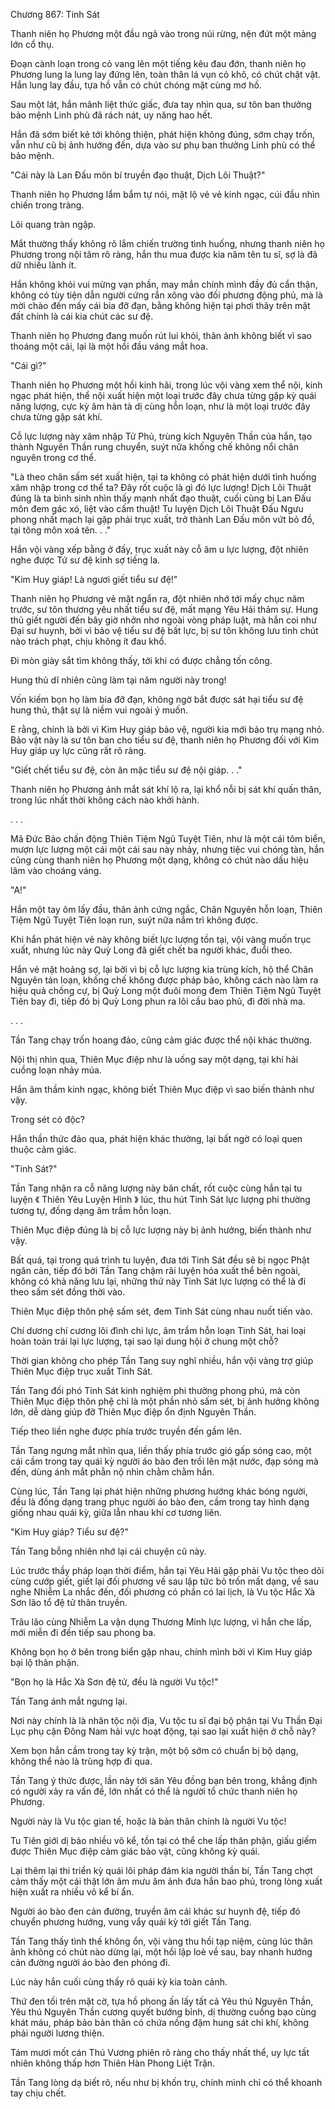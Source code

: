 




Chương 867: Tinh Sát


Thanh niên họ Phương một đầu ngã vào trong núi rừng, nện đứt một mảng lớn cổ thụ.

Đoạn cành loạn trong cỏ vang lên một tiếng kêu đau đớn, thanh niên họ Phương lung la lung lay đứng lên, toàn thân lá vụn cỏ khô, có chút chật vật. Hắn lung lay đầu, tựa hồ vẫn có chút chóng mặt cùng mơ hồ.

Sau một lát, hắn mãnh liệt thức giấc, đưa tay nhìn qua, sư tôn ban thưởng bảo mệnh Linh phù đã rách nát, uy năng hao hết.

Hắn đã sớm biết kẻ tới không thiện, phát hiện không đúng, sớm chạy trốn, vẫn như cũ bị ảnh hướng đến, dựa vào sư phụ ban thưởng Linh phù có thể bảo mệnh.

"Cái này là Lan Đấu môn bí truyền đạo thuật, Dịch Lôi Thuật?"

Thanh niên họ Phương lẩm bẩm tự nói, mặt lộ vẻ vẻ kinh ngạc, cúi đầu nhìn chiến trong tràng.

Lôi quang tràn ngập.

Mắt thường thấy không rõ lắm chiến trường tình huống, nhưng thanh niên họ Phương trong nội tâm rõ ràng, hắn thu mua được kia năm tên tu sĩ, sợ là đã dữ nhiều lành ít.

Hắn không khỏi vui mừng vạn phần, may mắn chính mình đầy đủ cẩn thận, không có tùy tiện dẫn người cứng rắn xông vào đối phương động phủ, mà là mời chào đến mấy cái bia đỡ đạn, bằng không hiện tại phơi thây trên mặt đất chính là cái kia chút các sư đệ.

Thanh niên họ Phương đang muốn rút lui khỏi, thân ảnh không biết vì sao thoáng một cái, lại là một hồi đầu váng mắt hoa.

"Cái gì?"

Thanh niên họ Phương một hồi kinh hãi, trong lúc vội vàng xem thể nội, kinh ngạc phát hiện, thể nội xuất hiện một loại trước đây chưa từng gặp kỳ quái năng lượng, cực kỳ âm hàn tà dị cùng hỗn loạn, như là một loại trước đây chưa từng gặp sát khí.

Cỗ lực lượng này xâm nhập Tử Phủ, trùng kích Nguyên Thần của hắn, tạo thành Nguyên Thần rung chuyển, suýt nữa khống chế không nổi chân nguyên trong cơ thể.

"Là theo chân sấm sét xuất hiện, tại ta không có phát hiện dưới tình huống xâm nhập trong cơ thể ta? Đây rốt cuộc là gì đó lực lượng! Dịch Lôi Thuật đúng là ta bình sinh nhìn thấy mạnh nhất đạo thuật, cuối cùng bị Lan Đấu môn đem gác xó, liệt vào cấm thuật! Tu luyện Dịch Lôi Thuật Đấu Ngưu phong nhất mạch lại gặp phải trục xuất, trở thành Lan Đấu môn vứt bỏ đồ, tại tông môn xoá tên. . ."

Hắn vội vàng xếp bằng ở đấy, trục xuất này cỗ âm u lực lượng, đột nhiên nghe được Tứ sư đệ kinh sợ tiếng la.

"Kim Huy giáp! Là ngươi giết tiểu sư đệ!"

Thanh niên họ Phương vẻ mặt ngẩn ra, đột nhiên nhớ tới mấy chục năm trước, sư tôn thương yêu nhất tiểu sư đệ, mất mạng Yêu Hải thảm sự. Hung thủ giết người đến bây giờ nhởn nhơ ngoài vòng pháp luật, mà hắn coi như Đại sư huynh, bởi vì bảo vệ tiểu sư đệ bất lực, bị sư tôn không lưu tình chút nào trách phạt, chịu không ít đau khổ.

Đi mòn giày sắt tìm không thấy, tới khi có được chẳng tốn công.

Hung thủ dĩ nhiên cũng làm tại năm người này trong!

Vốn kiếm bọn họ làm bia đỡ đạn, không ngờ bắt được sát hại tiểu sư đệ hung thủ, thật sự là niềm vui ngoài ý muốn.

E rằng, chính là bởi vì Kim Huy giáp bảo vệ, người kia mới bảo trụ mạng nhỏ. Bảo vật này là sư tôn ban cho tiểu sư đệ, thanh niên họ Phương đối với Kim Huy giáp uy lực cũng rất rõ ràng.

"Giết chết tiểu sư đệ, còn ăn mặc tiểu sư đệ nội giáp. . ."

Thanh niên họ Phương ánh mắt sát khí lộ ra, lại khổ nỗi bị sát khí quấn thân, trong lúc nhất thời không cách nào khởi hành.

. . .

Mã Đức Bảo chấn động Thiên Tiệm Ngũ Tuyệt Tiên, như là một cái tôm biển, mượn lực lượng một cái một cái sau này nhảy, nhưng tiệc vui chóng tàn, hắn cũng cùng thanh niên họ Phương một dạng, không có chút nào dấu hiệu lâm vào choáng váng.

"A!"

Hắn một tay ôm lấy đầu, thân ảnh cứng ngắc, Chân Nguyên hỗn loạn, Thiên Tiệm Ngũ Tuyệt Tiên loạn run, suýt nữa nắm trì không được.

Khi hắn phát hiện vẻ này không biết lực lượng tồn tại, vội vàng muốn trục xuất, nhưng lúc này Quỳ Long đã giết chết ba người khác, đuổi theo.

Hắn vẻ mặt hoảng sợ, lại bởi vì bị cỗ lực lượng kia trùng kích, hộ thể Chân Nguyên tán loạn, khống chế không được pháp bảo, không cách nào làm ra hiệu quả chống cự, bị Quỳ Long một đuôi mong đem Thiên Tiệm Ngũ Tuyệt Tiên bay đi, tiếp đó bị Quỳ Long phun ra lôi cầu bao phủ, đi đời nhà ma.

. . .

Tần Tang chạy trốn hoang đảo, cũng cảm giác được thể nội khác thường.

Nội thị nhìn qua, Thiên Mục điệp như là uống say một dạng, tại khí hải cuồng loạn nhảy múa.

Hắn âm thầm kinh ngạc, không biết Thiên Mục điệp vì sao biến thành như vậy.

Trong sét có độc?

Hắn thần thức đảo qua, phát hiện khác thường, lại bất ngờ có loại quen thuộc cảm giác.

"Tinh Sát?"

Tần Tang nhận ra cỗ năng lượng này bản chất, rốt cuộc cùng hắn tại tu luyện 《 Thiên Yêu Luyện Hình 》 lúc, thu hút Tinh Sát lực lượng phi thường tương tự, đồng dạng âm trầm hỗn loạn.

Thiên Mục điệp đúng là bị cỗ lực lượng này bị ảnh hưởng, biến thành như vậy.

Bất quá, tại trong quá trình tu luyện, đưa tới Tinh Sát đều sẽ bị ngọc Phật ngăn cản, tiếp đó bởi Tần Tang chậm rãi luyện hóa xuất thể bên ngoài, không có khả năng lưu lại, những thứ này Tinh Sát lực lượng có thể là đi theo sấm sét đồng thời vào.

Thiên Mục điệp thôn phệ sấm sét, đem Tinh Sát cùng nhau nuốt tiến vào.

Chí dương chí cương lôi đình chi lực, âm trầm hỗn loạn Tinh Sát, hai loại hoàn toàn trái lại lực lượng, tại sao lại dung hội ở chung một chỗ?

Thời gian không cho phép Tần Tang suy nghĩ nhiều, hắn vội vàng trợ giúp Thiên Mục điệp trục xuất Tinh Sát.

Tần Tang đối phó Tinh Sát kinh nghiệm phi thường phong phú, mà còn Thiên Mục điệp thôn phệ chỉ là một phần nhỏ sấm sét, bị ảnh hưởng không lớn, dễ dàng giúp đỡ Thiên Mục điệp ổn định Nguyên Thần.

Tiếp theo liền nghe được phía trước truyền đến gầm lên.

Tần Tang ngưng mắt nhìn qua, liền thấy phía trước gió gấp sóng cao, một cái cầm trong tay quái kỳ người áo bào đen trồi lên mặt nước, đạp sóng mà đến, dùng ánh mắt phẫn nộ nhìn chằm chằm hắn.

Cùng lúc, Tần Tang lại phát hiện những phương hướng khác bóng người, đều là đồng dạng trang phục người áo bào đen, cầm trong tay hình dạng giống nhau quái kỳ, giữa lẫn nhau khí cơ tương liên.

"Kim Huy giáp? Tiểu sư đệ?"

Tần Tang bỗng nhiên nhớ lại cái chuyện cũ này.

Lúc trước thầy pháp loạn thời điểm, hắn tại Yêu Hải gặp phải Vu tộc theo dõi cùng cướp giết, giết lại đối phương về sau lập tức bỏ trốn mất dạng, về sau nghe Nhiễm La nhắc đến, đối phương có phần có lai lịch, là Vu tộc Hắc Xà Sơn lão tổ đệ tử thân truyền.

Trâu lão cùng Nhiễm La vận dụng Thương Minh lực lượng, vì hắn che lấp, mới miễn đi đến tiếp sau phong ba.

Không bọn họ ở bên trong biển gặp nhau, chính mình bởi vì Kim Huy giáp bại lộ thân phận.

"Bọn họ là Hắc Xà Sơn đệ tử, đều là người Vu tộc!"

Tần Tang ánh mắt ngưng lại.

Nơi này chính là là nhân tộc nội địa, Vu tộc tu sĩ đại bộ phận tại Vu Thần Đại Lục phụ cận Đông Nam hải vực hoạt động, tại sao lại xuất hiện ở chỗ này?

Xem bọn hắn cầm trong tay kỳ trận, một bộ sớm có chuẩn bị bộ dạng, không thể nào là trùng hợp đi qua.

Tần Tang ý thức được, lần này tới săn Yêu đồng bạn bên trong, khẳng định có người xảy ra vấn đề, lớn nhất có thể là người tổ chức thanh niên họ Phương.

Người này là Vu tộc gian tế, hoặc là bản thân chính là người Vu tộc!

Tu Tiên giới dị bảo nhiều vô kể, tồn tại có thể che lấp thân phận, giấu giếm được Thiên Mục điệp cảm giác bảo vật, cũng không kỳ quái.

Lại thêm lại thi triển kỳ quái lôi pháp đám kia người thần bí, Tần Tang chợt cảm thấy một cái thật lớn âm mưu âm ảnh đưa hắn bao phủ, trong lòng xuất hiện xuất ra nhiều vô kể bí ẩn.

Người áo bào đen cản đường, truyền âm cái khác sư huynh đệ, tiếp đó chuyển phương hướng, vung vẩy quái kỳ tới giết Tần Tang.

Tần Tang thấy tình thế không ổn, vội vàng thu hồi tạp niệm, cùng lúc thân ảnh không có chút nào dừng lại, một hồi lập loè về sau, bay nhanh hướng cản đường người áo bào đen phóng đi.

Lúc này hắn cuối cùng thấy rõ quái kỳ kia toàn cảnh.

Thứ đen tối trên mặt cờ, tựa hồ phong ấn lấy tất cả Yêu thú Nguyên Thần, Yêu thú Nguyên Thần cương quyết bướng bỉnh, dị thường cuồng bạo cùng khát máu, pháp bảo bản thân có chứa nồng đậm hung sát chi khí, không phải người lương thiện.

Tám mươi mốt cán Thú Vương phiên rõ ràng cho thấy nhất thể, uy lực tất nhiên không thấp hơn Thiên Hàn Phong Liệt Trận.

Tần Tang lòng dạ biết rõ, nếu như bị khốn trụ, chính mình chỉ có thể khoanh tay chịu chết.





